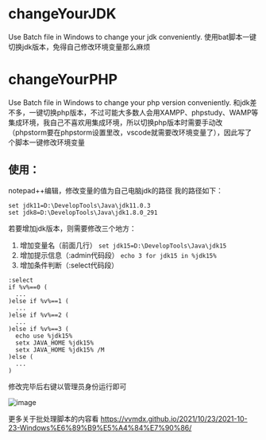# changeYourJDK
Use Batch file in Windows to change your jdk conveniently.
使用bat脚本一键切换jdk版本，免得自己修改环境变量那么麻烦

# changeYourPHP
Use Batch file in Windows to change your php version conveniently.
和jdk差不多，一键切换php版本，不过可能大多数人会用XAMPP、phpstudy、WAMP等集成环境，我自己不喜欢用集成环境，所以切换php版本时需要手动改（phpstorm要在phpstorm设置里改，vscode就需要改环境变量了），因此写了个脚本一键修改环境变量

## 使用：
notepad++编辑，修改变量的值为自己电脑jdk的路径
我的路径如下：
```
set jdk11=D:\DevelopTools\Java\jdk11.0.3
set jdk8=D:\DevelopTools\Java\jdk1.8.0_291
```

若要增加jdk版本，则需要修改三个地方：
1. 增加变量名（前面几行）
  ```set jdk15=D:\DevelopTools\Java\jdk15```
2. 增加提示信息（:admin代码段）
  ```echo 3 for jdk15 in %jdk15%```
3. 增加条件判断（:select代码段）
  ```
  :select
  if %v%==0 (
    ...
  )else if %v%==1 (
    ...
  )else if %v%==2 (
    ...
  )else if %v%==3 (
    echo use %jdk15%
    setx JAVA_HOME %jdk15%
    setx JAVA_HOME %jdk15% /M
  )else ( 
    ...
  )
  ```
  
  修改完毕后右键以管理员身份运行即可 
  
  ![image](https://user-images.githubusercontent.com/75788310/138542890-b405c3fe-b5a3-4c2b-8668-dd44aa05cc29.png)

  更多关于批处理脚本的内容看
  https://vvmdx.github.io/2021/10/23/2021-10-23-Windows%E6%89%B9%E5%A4%84%E7%90%86/
